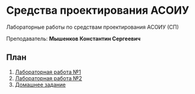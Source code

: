 # Средства проектирования АСОИУ

Лабораторные работы по средствам проектирования АСОИУ (СП)

Преподаватель: **Мышенков Константин Сергеевич**

## План

1. [Лабораторная работа №1](https://github.com/bestK1ngArthur/IU5/blob/master/Term%207/Design%20tools%20ASOIU/Lab%201.bp1)
2. [Лабораторная работа №2](https://github.com/bestK1ngArthur/IU5/blob/master/Term%207/Design%20tools%20ASOIU/Lab%202.erwin)
3. [Домашнее задание](https://github.com/bestK1ngArthur/IU5/blob/master/Term%207/Design%20tools%20ASOIU/Homework.docx)
